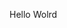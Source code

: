 Hello Wolrd



















































































































































































































































































































































































































































































































































































































































































































































































































































































































































































